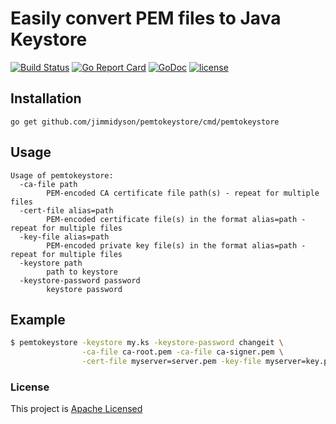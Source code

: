 # Easily convert PEM files to Java Keystore

[![Build Status](https://travis-ci.org/jimmidyson/pemtokeystore.svg?branch=master)](https://travis-ci.org/jimmidyson/pemtokeystore)
[![Go Report Card](https://goreportcard.com/badge/github.com/jimmidyson/pemtokeystore)](https://goreportcard.com/report/github.com/jimmidyson/pemtokeystore)
[![GoDoc](https://godoc.org/github.com/jimmidyson/pemtokeystore?status.svg)](https://godoc.org/github.com/jimmidyson/pemtokeystore)
[![license](https://img.shields.io/github/license/jimmidyson/pemtokeystore.svg)](https://github.com/jimmidyson/pemtokeystore)

## Installation

    go get github.com/jimmidyson/pemtokeystore/cmd/pemtokeystore

## Usage
    Usage of pemtokeystore:
      -ca-file path
            PEM-encoded CA certificate file path(s) - repeat for multiple files
      -cert-file alias=path
            PEM-encoded certificate file(s) in the format alias=path - repeat for multiple files
      -key-file alias=path
            PEM-encoded private key file(s) in the format alias=path - repeat for multiple files
      -keystore path
            path to keystore
      -keystore-password password
            keystore password

## Example
```bash
$ pemtokeystore -keystore my.ks -keystore-password changeit \
                -ca-file ca-root.pem -ca-file ca-signer.pem \
                -cert-file myserver=server.pem -key-file myserver=key.pem
```

### License
This project is [Apache Licensed](LICENSE)

